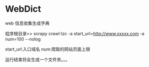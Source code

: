 # WebDict
web 信息收集生成字典


程序根目录>> scrapy crawl tzc -a start_url=http://www.xxxxx.com -a num=100 --nolog


start_url:入口域名
num:爬取的网站页面上限


运行结束将会生成一个文件夹。。。

